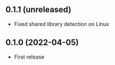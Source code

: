 ## 0.1.1 (unreleased)

- Fixed shared library detection on Linux

## 0.1.0 (2022-04-05)

- First release
